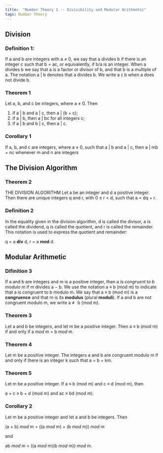```yaml
---
title:  "Number Theory 1 -- Divisibility and Modular Arithmetic"
tags: Number Theory
---
```


## Division

### Definition 1: 

If a and b are integers with a ≠ 0, we say that a divides b if there is an integer c such that
b = ac, or equivalently, if b/a is an integer. When a divides b we say that a is a factor or divisor of b, and that b is a multiple of a. The notation a | b denotes that a divides b. We write a ∤ b when a does not divide b.

### Theorem 1

Let a, b, and c be integers, where a ≠ 0. Then

1. if a | b and a | c, then a | (b + c);
2. if a | b, then a | bc for all integers c;
3. if a | b and b | c, then a | c.

### Corollary 1

If a, b, and c are integers, where a ≠ 0, such that a | b and a | c, then a | mb + nc whenever
m and n are integers

## The Division Algorithm

### Theorem 2

THE DIVISION ALGORITHM Let a be an integer and d a positive integer. Then there
are unique integers q and r, with 0 ≤ r < d, such that a = dq + r.

### Definition 2

In the equality given in the division algorithm, d is called the divisor, a is called the dividend, q is called the quotient, and r is called the remainder. This notation is used to express the quotient and remainder:

q = a **div** d, r = a **mod** d.

## Modular Arithmetic

### Difinition 3

If a and b are integers and m is a positive integer, then a is *congruent to b modulo m* if
m divides a − b. We use the notation a ≡ b (mod m) to indicate that a is congruent to
b modulo m. We say that a ≡ b (mod m) is a **congruence** and that m is its **modulus** (plural
**moduli**). If a and b are not congruent modulo m, we write a &NotCongruent; b (mod m).  

### Theorem 3

Let a and b be integers, and let m be a positive integer. Then a ≡ b (mod m) if and only
if a *mod* m = b *mod* m.

### Theorem 4

Let m be a positive integer. The integers a and b are congruent modulo m if and only if there
is an integer k such that a = b + km.

### Theorem 5

Let m be a positive integer. If a ≡ b (mod m) and c ≡ d (mod m), then

a + c ≡ b + d (mod m) and ac ≡ bd (mod m).

### Corollary 2

Let m be a positive integer and let a and b be integers. Then

(a + b) *mod* m = ((a *mod* m) + (b *mod* m)) *mod* m

and

ab *mod* m = ((a *mod* m)(b *mod* m)) *mod* m.